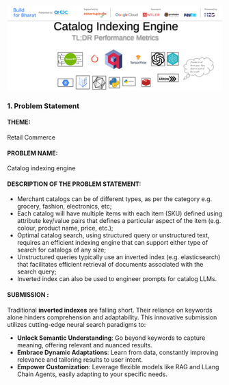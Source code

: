 ![alt text](https://github.com/risan-raja/CatalogONDC/blob/master/images/banner.png?raw=true)
### 1. Problem Statement
#### THEME:
Retail Commerce

#### PROBLEM NAME:
Catalog indexing engine

#### DESCRIPTION OF THE PROBLEM STATEMENT:
 - Merchant catalogs can be of different types, as per the category e.g. grocery, fashion, electronics, etc;
 - Each catalog will have multiple items with each item (SKU) defined using attribute key/value pairs that defines a particular aspect of the item (e.g. colour, product name, price, etc.);
 - Optimal catalog search, using structured query or unstructured text, requires an efficient indexing engine that can support either type of search for catalogs of any size;
 - Unstructured queries typically use an inverted index (e.g. elasticsearch) that facilitates efficient retrieval of documents associated with the search query;
 - Inverted index can also be used to engineer prompts for catalog LLMs.

#### SUBMISSION  :
Traditional **inverted indexes** are falling short. Their reliance on keywords alone hinders comprehension and adaptability. This innovative submission utilizes cutting-edge neural search paradigms to:

 - **Unlock Semantic Understanding**: Go beyond keywords to capture meaning, offering relevant and nuanced results.
 - **Embrace Dynamic Adaptations**: Learn from data, constantly improving relevance and tailoring results to user intent.
 - **Empower Customization**: Leverage flexible models like RAG and LLang Chain Agents, easily adapting to your specific needs.


